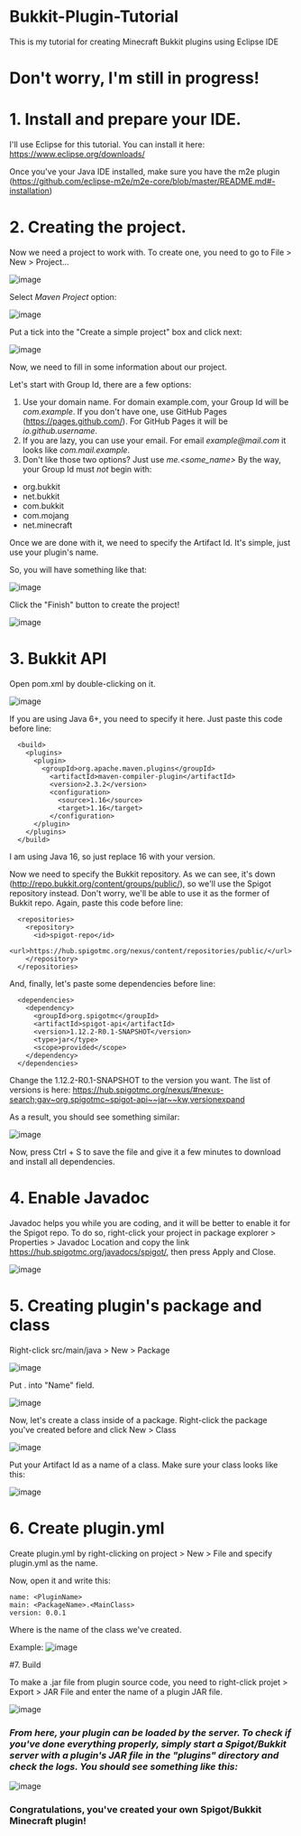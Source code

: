 # Bukkit-Plugin-Tutorial
This is my tutorial for creating Minecraft Bukkit plugins using Eclipse IDE

# Don't worry, I'm still in progress!


# 1. Install and prepare your IDE.

I'll use Eclipse for this tutorial. You can install it here: https://www.eclipse.org/downloads/

Once you've your Java IDE installed, make sure you have the m2e plugin (https://github.com/eclipse-m2e/m2e-core/blob/master/README.md#-installation)

# 2. Creating the project.

Now we need a project to work with. To create one, you need to go to File > New > Project...

![image](https://user-images.githubusercontent.com/47731321/130196077-b61b2064-34d0-498d-8bc3-151651e53919.png)

Select *Maven Project* option:

![image](https://user-images.githubusercontent.com/47731321/130196660-ecee9cc7-9005-4d50-ac71-2f496d102ba1.png)

Put a tick into the "Create a simple project" box and click next:

![image](https://user-images.githubusercontent.com/47731321/130196909-09e97946-28ad-4636-89ef-4e9c3eb22f48.png)

Now, we need to fill in some information about our project.

Let's start with Group Id, there are a few options:
1. Use your domain name. For domain example.com, your Group Id will be _com.example_. If you don't have one, use GitHub Pages (https://pages.github.com/). For GitHub Pages it will be _io.github.username_.
2. If you are lazy, you can use your email. For email _example@mail.com_ it looks like _com.mail.example_.
3. Don't like those two options? Just use _me.<some_name>_
By the way, your Group Id must _not_ begin with:
- org.bukkit
- net.bukkit
- com.bukkit
- com.mojang
- net.minecraft

Once we are done with it, we need to specify the Artifact Id. It's simple, just use your plugin's name.

So, you will have something like that:

![image](https://user-images.githubusercontent.com/47731321/130200193-9734da44-736a-4aaf-8bc1-a795aa4a5d87.png)

Click the "Finish" button to create the project!

![image](https://user-images.githubusercontent.com/47731321/130201324-36cbce71-089a-451d-b05b-1e60065d1cf9.png)

# 3. Bukkit API

Open pom.xml by double-clicking on it. 

![image](https://user-images.githubusercontent.com/47731321/130202246-2ed67ead-b95b-456d-9160-44edbe30e2f2.png)

If you are using Java 6+, you need to specify it here. Just paste this code before </project> line:
~~~
  <build>
    <plugins>
      <plugin>
        <groupId>org.apache.maven.plugins</groupId>
          <artifactId>maven-compiler-plugin</artifactId>
          <version>2.3.2</version>
          <configuration>
            <source>1.16</source>
            <target>1.16</target>
          </configuration>
      </plugin>
    </plugins>
  </build>
~~~

I am using Java 16, so just replace 16 with your version.

Now we need to specify the Bukkit repository. As we can see, it's down (http://repo.bukkit.org/content/groups/public/), so we'll use the Spigot repository instead. Don't worry, we'll be able to use it as the former of Bukkit repo. Again, paste this code before </project> line:
~~~
  <repositories>
    <repository>
      <id>spigot-repo</id>
      <url>https://hub.spigotmc.org/nexus/content/repositories/public/</url>
    </repository>
  </repositories>
~~~

And, finally, let's paste some dependencies before </project> line:
~~~
  <dependencies>
    <dependency>
      <groupId>org.spigotmc</groupId>
      <artifactId>spigot-api</artifactId>
      <version>1.12.2-R0.1-SNAPSHOT</version>
      <type>jar</type>
      <scope>provided</scope>
    </dependency>
  </dependencies>
~~~
Change the 1.12.2-R0.1-SNAPSHOT to the version you want. The list of versions is here: https://hub.spigotmc.org/nexus/#nexus-search;gav~org.spigotmc~spigot-api~~jar~~kw,versionexpand

As a result, you should see something similar:

![image](https://user-images.githubusercontent.com/47731321/130212944-2331a2d4-c2e9-46e9-bc1b-c11b0214088b.png)

Now, press Ctrl + S to save the file and give it a few minutes to download and install all dependencies.

# 4. Enable Javadoc

Javadoc helps you while you are coding, and it will be better to enable it for the Spigot repo. To do so, right-click your project in package explorer > Properties > Javadoc Location and copy the link https://hub.spigotmc.org/javadocs/spigot/, then press Apply and Close.

![image](https://user-images.githubusercontent.com/47731321/130214014-3f62d709-219d-47c3-a005-66c3cff76a8f.png)

# 5. Creating plugin's package and class

Right-click src/main/java > New > Package

![image](https://user-images.githubusercontent.com/47731321/130216274-0983dfe3-8082-431b-9dae-786e93738c63.png)

Put <GroupId>.<ArtifactId> into "Name" field.

![image](https://user-images.githubusercontent.com/47731321/130216792-30de5509-5eb6-4dcf-b249-d9acf3dc3f23.png)

Now, let's create a class inside of a package. Right-click the package you've created before and click New > Class

![image](https://user-images.githubusercontent.com/47731321/130217903-1c8d3e8d-21c5-4e75-9d3c-ff0f857fa1db.png)

Put your Artifact Id as a name of a class. Make sure your class looks like this:

![image](https://user-images.githubusercontent.com/47731321/130227288-79769ed0-495f-4a61-8a3e-d8d00b3f527c.png)

# 6. Create plugin.yml

Create plugin.yml by right-clicking on project > New > File and specify plugin.yml as the name.

Now, open it and write this:
~~~
name: <PluginName> 
main: <PackageName>.<MainClass>
version: 0.0.1
~~~
Where <MainClass> is the name of the class we've created.

Example:
![image](https://user-images.githubusercontent.com/47731321/130227477-3ebaaa63-1230-4362-a7d1-145d04df8120.png)

#7. Build

To make a .jar file from plugin source code, you need to right-click projet > Export > JAR File and enter the name of a plugin JAR file.
  
![image](https://user-images.githubusercontent.com/47731321/130228197-30c9b35d-ff3b-4a22-835e-2132dbc19300.png)

### _*From here, your plugin can be loaded by the server. To check if you've done everything properly, simply start a Spigot/Bukkit server with a plugin's JAR file in the "plugins" directory and check the logs. You should see something like this:*_

![image](https://user-images.githubusercontent.com/47731321/130228733-f1500ebd-7293-42a4-8699-a7c8d37aca5a.png)

### Congratulations, you've created your own Spigot/Bukkit Minecraft plugin!
